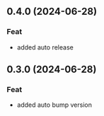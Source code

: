 ## 0.4.0 (2024-06-28)

### Feat

- added auto release

## 0.3.0 (2024-06-28)

### Feat

- added auto bump version
